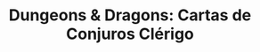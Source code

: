 ---
collection: rolLudoteca
title: 'Dungeons & Dragons: Cartas de Conjuros Clérigo'
image: eewcdd82.png
editorial: 'Edge Entertainment'
editorial_ref: ' EEWCDD82'
isbn: '8435407618794'
type: 'Herramienta'
web: http://www.edgeent.com/juegos/articulo/dungeons_dragons/clerigo
format: 'Cartas'
system: 'Dungeons & Dragons'
created_at: '2021-01-07T18:31:09+00:00'
---